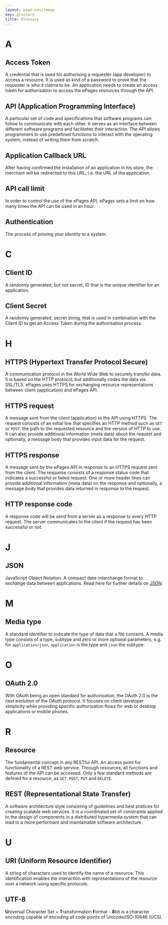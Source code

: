 ```yaml
---
layout: page-nositemap
key: glossary
title: Glossary
---
```


# A

## Access Token
A credential that is used for authorising a requester (app developer) to access a resource. It is used as kind of a password to prove that the requester is who it claims to be. An application needs to create an access token for authorisation to access the ePages resources through the API.

## API (Application Programming Interface)
A particular set of code and specifications that software programs can follow to communicate with each other. It serves as an interface between different software programs and facilitates their interaction. The API allows programmers to use predefined functions to interact with the operating system, instead of writing them from scratch.

## Application Callback URL
After having confirmed the installation of an application in his store, the merchant will be redirected to this URL, i.e. the URL of the application.

## API call limit
In order to control the use of the ePages API, ePages sets a limit on how many times the API can be used in an hour.

## Authentication
The process of proving your identity to a system.

# C

## Client ID
A randomly generated, but not secret, ID that is the unique identifier for an application.

## Client Secret
A randomly generated, secret string, that is used in combination with the Client ID to get an Access Token during the authorisation process.

# H

## HTTPS (Hypertext Transfer Protocol Secure)
A communication protocol in the World Wide Web to securely transfer data. It is based on the HTTP protocol, but additionally codes the data via SSL/TLS. ePages uses HTTPS for exchanging resource representations between client (application) and ePages API.

## HTTPS request
A message sent from the client (application) to the API using HTTPS. The request consists of an initial line that specifies an HTTP method such as `GET` or `POST`, the path to the requested resource and the version of HTTP to use. It can also provide additional information (meta data) about the request and optionally, a message body that provides input data for the request.

## HTTPS response
A message sent by the ePages API in response to an HTTPS request sent from the client. The response consists of a response status code that indicates a successful or failed request. One or more header lines can provide additional information (meta data) on the response and optionally, a message body that provides data returned in response to the request.

## HTTP response code
A response code will be send from a server as a response to every HTTP request. The server communicates to the client if the request has been successful or not.

# J

## JSON
JavaScript Object Notation. A compact data-interchange format to exchange data between applications. Read here for further details on [JSON](http://json.org).

# M

## Media type
A standard identifier to indicate the type of data that a file contains. A media type consists of a type, subtype and zero or more optional parameters, e.g. for `application/json`, `application` is the type and `json` the subtype.

# O

## OAuth 2.0
With OAuth being an open standard for authorisation, the OAuth 2.0 is the next evolution of the OAuth protocol. It focuses on client developer simplicity while providing specific authorisation flows for web or desktop applications or mobile phones.

# R

## Resource
The fundamental concept in any RESTful API. An access point for functionality of a REST web service. Through resources, all functions and features of the API can be accessed. Only a few standard methods are defined for a resource, as `GET`, `POST`, `PUT` and `DELETE`.

## REST (Representational State Transfer)
A software architecture style consisting of guidelines and best pratices for creating scalable web services. It is a coordinated set of constraints applied to the design of components in a distributed hypermedia system that can lead to a more performant and maintainable software architecture.

# U

## URI (Uniform Resource Identifier)
A string of characters used to identify the name of a resource. This identification enables the interaction with representations of the resource over a network using specific protocols.

## UTF-8
**U**niversal Character Set + **T**ransformation **F**ormat - **8**bit is a character encoding capable of encoding all code points of Unicode/ISO-10646 (UCS).

